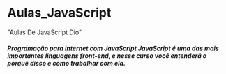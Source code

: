# Aulas_JavaScript

"Aulas De JavaScript Dio"

##### Programação para internet com JavaScript JavaScript é uma das mais importantes linguagens front-end, e nesse curso você entenderá o porquê disso e como trabalhar com ela.


